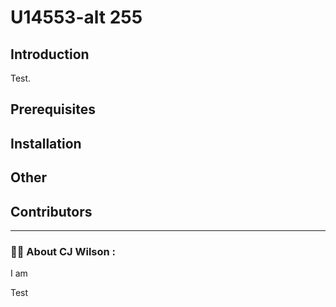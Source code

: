 # U14553-alt 255

## Introduction
Test.

## Prerequisites

## Installation 

## Other

## Contributors
---

### :woman_technologist: About CJ Wilson :

I am

Test
